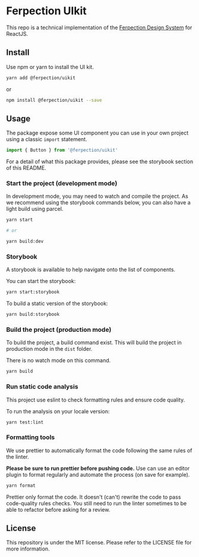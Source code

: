# Ferpection UIkit

This repo is a technical implementation of the [Ferpection Design System](https://ferpection.slab.com/topics/design-system-v48ngrzz/posts) for ReactJS.

## Install

Use npm or yarn to install the UI kit.

```sh
yarn add @ferpection/uikit
```

or

```sh
npm install @ferpection/uikit --save
```

## Usage

The package expose some UI component you can use in your own project using a classic `import` statement.

```js
import { Button } from '@ferpection/uikit'
```

For a detail of what this package provides, please see the storybook section of this README.

### Start the project (development mode)

In development mode, you may need to watch and compile the project. As we recommend using the storybook commands below, you can also have a light build using parcel.

```sh
yarn start

# or

yarn build:dev
```

### Storybook

A storybook is available to help navigate onto the list of components.

You can start the storybook:

```sh
yarn start:storybook
```

To build a static version of the storybook:

```sh
yarn build:storybook
```

### Build the project (production mode)

To build the project, a build command exist. This will build the project in production mode in the `dist` folder.

There is no watch mode on this command.

```sh
yarn build
```

### Run static code analysis

This project use eslint to check formatting rules and ensure code quality.

To run the analysis on your locale version:

```sh
yarn test:lint
```

### Formatting tools

We use prettier to automatically format the code following the same rules of the linter.

**Please be sure to run prettier before pushing code.**
Use can use an editor plugin to format regularly and automate the process (on save for example).

```sh
yarn format
```

Prettier only format the code. It doesn't (can't) rewrite the code to pass code-quality rules checks.
You still need to run the linter sometimes to be able to refactor before asking for a review.

## License

This repository is under the MIT license. Please refer to the LICENSE file for more information.
